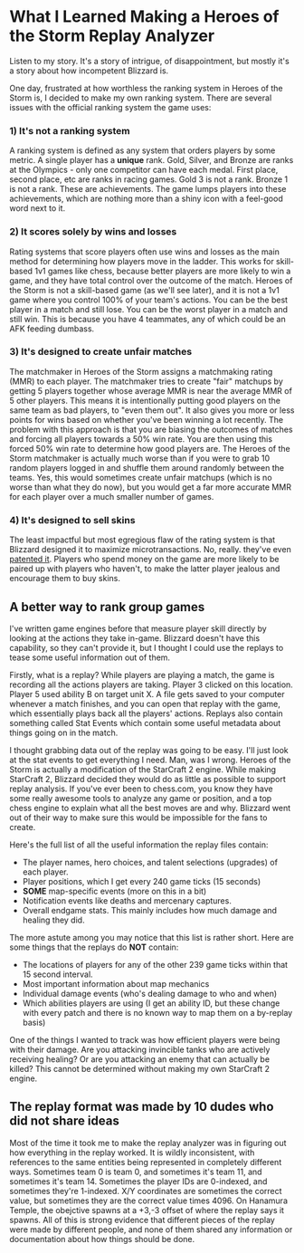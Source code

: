 # What I Learned Making a Heroes of the Storm Replay Analyzer
Listen to my story. It's a story of intrigue, of disappointment, but mostly it's a story about how incompetent Blizzard is.

One day, frustrated at how worthless the ranking system in Heroes of the Storm is, I decided to make my own ranking system. There are several issues with the official ranking system the game uses:

### 1) It's not a ranking system
A ranking system is defined as any system that orders players by some metric. A single player has a **unique** rank. Gold, Silver, and Bronze are ranks at the Olympics - only one competitor can have each medal. First place, second place, etc are ranks in racing games. Gold 3 is not a rank. Bronze 1 is not a rank. These are achievements. The game lumps players into these achievements, which are nothing more than a shiny icon with a feel-good word next to it.

### 2) It scores solely by wins and losses
Rating systems that score players often use wins and losses as the main method for determining how players move in the ladder. This works for skill-based 1v1 games like chess, because better players are more likely to win a game, and they have total control over the outcome of the match. Heroes of the Storm is not a skill-based game (as we'll see later), and it is not a 1v1 game where you control 100% of your team's actions. You can be the best player in a match and still lose. You can be the worst player in a match and still win. This is because you have 4 teammates, any of which could be an AFK feeding dumbass. 

### 3) It's designed to create unfair matches
The matchmaker in Heroes of the Storm assigns a matchmaking rating (MMR) to each player. The matchmaker tries to create "fair" matchups by getting 5 players together whose average MMR is near the average MMR of 5 other players. This means it is intentionally putting good players on the same team as bad players, to "even them out". It also gives you more or less points for wins based on whether you've been winning a lot recently. The problem with this approach is that you are biasing the outcomes of matches and forcing all players towards a 50% win rate. You are then using this forced 50% win rate to determine how good players are. The Heroes of the Storm matchmaker is actually much worse than if you were to grab 10 random players logged in and shuffle them around randomly between the teams. Yes, this would sometimes create unfair matchups (which is no worse than what they do now), but you would get a far more accurate MMR for each player over a much smaller number of games.

### 4) It's designed to sell skins
The least impactful but most egregious flaw of the rating system is that Blizzard designed it to maximize microtransactions. No, really. they've even [patented it](https://patft.uspto.gov/netacgi/nph-Parser?Sect2=PTO1&Sect2=HITOFF&p=1&u=/netahtml/PTO/search-bool.html&r=1&f=G&l=50&d=PALL&RefSrch=yes&Query=PN/9789406). Players who spend money on the game are more likely to be paired up with players who haven't, to make the latter player jealous and encourage them to buy skins.

## A better way to rank group games
I've written game engines before that measure player skill directly by looking at the actions they take in-game. Blizzard doesn't have this capability, so they can't provide it, but I thought I could use the replays to tease some useful information out of them.

Firstly, what is a replay? While players are playing a match, the game is recording all the actions players are taking. Player 3 clicked on this location. Player 5 used ability B on target unit X. A file gets saved to your computer whenever a match finishes, and you can open that replay with the game, which essentially plays back all the players' actions. Replays also contain something called Stat Events which contain some useful metadata about things going on in the match.

I thought grabbing data out of the replay was going to be easy. I'll just look at the stat events to get everything I need. Man, was I wrong. Heroes of the Storm is actually a modification of the StarCraft 2 engine. While making StarCraft 2, Blizzard decided they would do as little as possible to support replay analysis. If you've ever been to chess.com, you know they have some really awesome tools to analyze any game or position, and a top chess engine to explain what all the best moves are and why. Blizzard went out of their way to make sure this would be impossible for the fans to create.

Here's the full list of all the useful information the replay files contain:
- The player names, hero choices, and talent selections (upgrades) of each player.
- Player positions, which I get every 240 game ticks (15 seconds)
- **SOME** map-specific events (more on this in a bit)
- Notification events like deaths and mercenary captures.
- Overall endgame stats. This mainly includes how much damage and healing they did.

The more astute among you may notice that this list is rather short. Here are some things that the replays do **NOT** contain:
- The locations of players for any of the other 239 game ticks within that 15 second interval.
- Most important information about map mechanics
- Individual damage events (who's dealing damage to who and when)
- Which abilities players are using (I get an ability ID, but these change with every patch and there is no known way to map them on a by-replay basis)

One of the things I wanted to track was how efficient players were being with their damage. Are you attacking invincible tanks who are actively receiving healing? Or are you attacking an enemy that can actually be killed? This cannot be determined without making my own StarCraft 2 engine.

## The replay format was made by 10 dudes who did not share ideas
Most of the time it took me to make the replay analyzer was in figuring out how everything in the replay worked. It is wildly inconsistent, with references to the same entities being represented in completely different ways. Sometimes team 0 is team 0, and sometimes it's team 11, and sometimes it's team 14. Sometimes the player IDs are 0-indexed, and sometimes they're 1-indexed. X/Y coordinates are sometimes the correct value, but sometimes they are the correct value times 4096. On Hanamura Temple, the obejctive spawns at a +3,-3 offset of where the replay says it spawns. All of this is strong evidence that different pieces of the replay were made by different people, and none of them shared any information or documentation about how things should be done.
